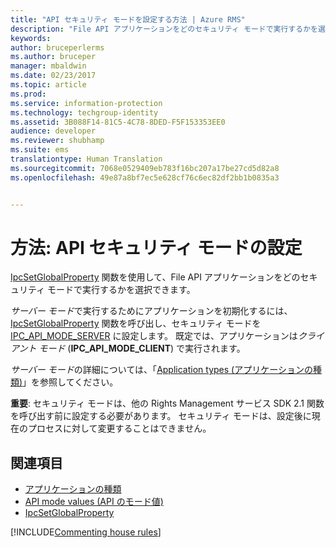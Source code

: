 ```yaml
---
title: "API セキュリティ モードを設定する方法 | Azure RMS"
description: "File API アプリケーションをどのセキュリティ モードで実行するかを選択します。"
keywords: 
author: bruceperlerms
ms.author: bruceper
manager: mbaldwin
ms.date: 02/23/2017
ms.topic: article
ms.prod: 
ms.service: information-protection
ms.technology: techgroup-identity
ms.assetid: 3B088F14-81C5-4C78-8DED-F5F153353EE0
audience: developer
ms.reviewer: shubhamp
ms.suite: ems
translationtype: Human Translation
ms.sourcegitcommit: 7068e0529409eb783f16bc207a17be27cd5d82a8
ms.openlocfilehash: 49e87a8bf7ec5e628cf76c6ec82df2bb1b0835a3


---
```


# <a name="how-to-set-the-api-security-mode"></a>方法: API セキュリティ モードの設定

[IpcSetGlobalProperty](https://msdn.microsoft.com/library/hh535270.aspx) 関数を使用して、File API アプリケーションをどのセキュリティ モードで実行するかを選択できます。

*サーバー モード*で実行するためにアプリケーションを初期化するには、[IpcSetGlobalProperty](https://msdn.microsoft.com/library/hh535270.aspx) 関数を呼び出し、セキュリティ モードを [IPC\_API\_MODE\_SERVER](https://msdn.microsoft.com/library/hh535236.aspx) に設定します。 既定では、アプリケーションは*クライアント モード* (**IPC\_API\_MODE\_CLIENT**) で実行されます。

*サーバー モード*の詳細については、「[Application types (アプリケーションの種類)](application-types.md)」を参照してください。

**重要**: セキュリティ モードは、他の Rights Management サービス SDK 2.1 関数を呼び出す前に設定する必要があります。 セキュリティ モードは、設定後に現在のプロセスに対して変更することはできません。

## <a name="related-topics"></a>関連項目

* [アプリケーションの種類](application-types.md)
* [API mode values (API のモード値)](https://msdn.microsoft.com/library/hh535236.aspx)
* [IpcSetGlobalProperty](https://msdn.microsoft.com/library/hh535270.aspx)

[!INCLUDE[Commenting house rules](../includes/houserules.md)]


<!--HONumber=Jan17_HO1-->


